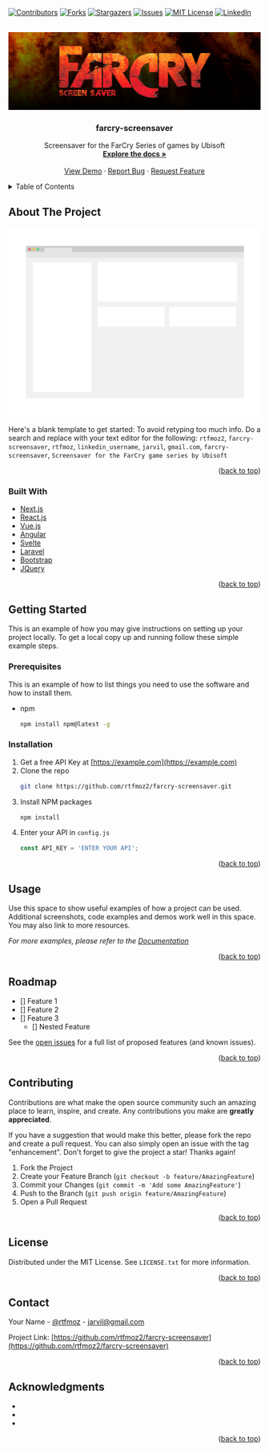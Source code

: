 <div id="top"></div>

<!-- PROJECT SHIELDS -->
<!--
*** I'm using markdown "reference style" links for readability.
*** Reference links are enclosed in brackets [ ] instead of parentheses ( ).
*** See the bottom of this document for the declaration of the reference variables
*** for contributors-url, forks-url, etc. This is an optional, concise syntax you may use.
*** https://www.markdownguide.org/basic-syntax/#reference-style-links
-->
[![Contributors][contributors-shield]][contributors-url]
[![Forks][forks-shield]][forks-url]
[![Stargazers][stars-shield]][stars-url]
[![Issues][issues-shield]][issues-url]
[![MIT License][license-shield]][license-url]
[![LinkedIn][linkedin-shield]][linkedin-url]



<!-- PROJECT LOGO -->
<br />
<div align="center">
  <a href="https://github.com/rtfmoz2/farcry-screensaver">
    <img src="images/logo.png" alt="Logo" width="%100">
  </a>

<h3 align="center">farcry-screensaver</h3>

  <p align="center">
    Screensaver for the FarCry Series of games by Ubisoft
    <br />
    <a href="https://github.com/rtfmoz2/farcry-screensaver"><strong>Explore the docs »</strong></a>
    <br />
    <br />
    <a href="https://github.com/rtfmoz2/farcry-screensaver">View Demo</a>
    ·
    <a href="https://github.com/rtfmoz2/farcry-screensaver/issues">Report Bug</a>
    ·
    <a href="https://github.com/rtfmoz2/farcry-screensaver/issues">Request Feature</a>
  </p>
</div>



<!-- TABLE OF CONTENTS -->
<details>
  <summary>Table of Contents</summary>
  <ol>
    <li>
      <a href="#about-the-project">About The Project</a>
      <ul>
        <li><a href="#built-with">Built With</a></li>
      </ul>
    </li>
    <li>
      <a href="#getting-started">Getting Started</a>
      <ul>
        <li><a href="#prerequisites">Prerequisites</a></li>
        <li><a href="#installation">Installation</a></li>
      </ul>
    </li>
    <li><a href="#usage">Usage</a></li>
    <li><a href="#roadmap">Roadmap</a></li>
    <li><a href="#contributing">Contributing</a></li>
    <li><a href="#license">License</a></li>
    <li><a href="#contact">Contact</a></li>
    <li><a href="#acknowledgments">Acknowledgments</a></li>
  </ol>
</details>



<!-- ABOUT THE PROJECT -->
## About The Project

[![Product Name Screen Shot][product-screenshot]](https://example.com)

Here's a blank template to get started: To avoid retyping too much info. Do a search and replace with your text editor for the following: `rtfmoz2`, `farcry-screensaver`, `rtfmoz`, `linkedin_username`, `jarvil`, `gmail.com`, `farcry-screensaver`, `Screensaver for the FarCry game series by Ubisoft`

<p align="right">(<a href="#top">back to top</a>)</p>



### Built With

* [Next.js](https://nextjs.org/)
* [React.js](https://reactjs.org/)
* [Vue.js](https://vuejs.org/)
* [Angular](https://angular.io/)
* [Svelte](https://svelte.dev/)
* [Laravel](https://laravel.com)
* [Bootstrap](https://getbootstrap.com)
* [JQuery](https://jquery.com)

<p align="right">(<a href="#top">back to top</a>)</p>



<!-- GETTING STARTED -->
## Getting Started

This is an example of how you may give instructions on setting up your project locally.
To get a local copy up and running follow these simple example steps.

### Prerequisites

This is an example of how to list things you need to use the software and how to install them.
* npm
  ```sh
  npm install npm@latest -g
  ```

### Installation

1. Get a free API Key at [https://example.com](https://example.com)
2. Clone the repo
   ```sh
   git clone https://github.com/rtfmoz2/farcry-screensaver.git
   ```
3. Install NPM packages
   ```sh
   npm install
   ```
4. Enter your API in `config.js`
   ```js
   const API_KEY = 'ENTER YOUR API';
   ```

<p align="right">(<a href="#top">back to top</a>)</p>



<!-- USAGE EXAMPLES -->
## Usage

Use this space to show useful examples of how a project can be used. Additional screenshots, code examples and demos work well in this space. You may also link to more resources.

_For more examples, please refer to the [Documentation](https://example.com)_

<p align="right">(<a href="#top">back to top</a>)</p>



<!-- ROADMAP -->
## Roadmap

- [] Feature 1
- [] Feature 2
- [] Feature 3
    - [] Nested Feature

See the [open issues](https://github.com/rtfmoz2/farcry-screensaver/issues) for a full list of proposed features (and known issues).

<p align="right">(<a href="#top">back to top</a>)</p>



<!-- CONTRIBUTING -->
## Contributing

Contributions are what make the open source community such an amazing place to learn, inspire, and create. Any contributions you make are **greatly appreciated**.

If you have a suggestion that would make this better, please fork the repo and create a pull request. You can also simply open an issue with the tag "enhancement".
Don't forget to give the project a star! Thanks again!

1. Fork the Project
2. Create your Feature Branch (`git checkout -b feature/AmazingFeature`)
3. Commit your Changes (`git commit -m 'Add some AmazingFeature'`)
4. Push to the Branch (`git push origin feature/AmazingFeature`)
5. Open a Pull Request

<p align="right">(<a href="#top">back to top</a>)</p>



<!-- LICENSE -->
## License

Distributed under the MIT License. See `LICENSE.txt` for more information.

<p align="right">(<a href="#top">back to top</a>)</p>



<!-- CONTACT -->
## Contact

Your Name - [@rtfmoz](https://twitter.com/rtfmoz) - jarvil@gmail.com

Project Link: [https://github.com/rtfmoz2/farcry-screensaver](https://github.com/rtfmoz2/farcry-screensaver)

<p align="right">(<a href="#top">back to top</a>)</p>



<!-- ACKNOWLEDGMENTS -->
## Acknowledgments

* []()
* []()
* []()

<p align="right">(<a href="#top">back to top</a>)</p>



<!-- MARKDOWN LINKS & IMAGES -->
<!-- https://www.markdownguide.org/basic-syntax/#reference-style-links -->
[contributors-shield]: https://img.shields.io/github/contributors/rtfmoz2/farcry-screensaver.svg?style=for-the-badge
[contributors-url]: https://github.com/rtfmoz2/farcry-screensaver/graphs/contributors
[forks-shield]: https://img.shields.io/github/forks/rtfmoz2/farcry-screensaver.svg?style=for-the-badge
[forks-url]: https://github.com/rtfmoz2/farcry-screensaver/network/members
[stars-shield]: https://img.shields.io/github/stars/rtfmoz2/farcry-screensaver.svg?style=for-the-badge
[stars-url]: https://github.com/rtfmoz2/farcry-screensaver/stargazers
[issues-shield]: https://img.shields.io/github/issues/rtfmoz2/farcry-screensaver.svg?style=for-the-badge
[issues-url]: https://github.com/rtfmoz2/farcry-screensaver/issues
[license-shield]: https://img.shields.io/github/license/rtfmoz2/farcry-screensaver.svg?style=for-the-badge
[license-url]: https://github.com/rtfmoz2/farcry-screensaver/blob/master/LICENSE.txt
[linkedin-shield]: https://img.shields.io/badge/-LinkedIn-black.svg?style=for-the-badge&logo=linkedin&colorB=555
[linkedin-url]: https://linkedin.com/in/linkedin_username
[product-screenshot]: images/screenshot.png

